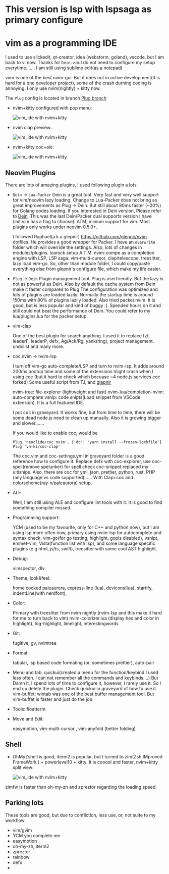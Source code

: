 # This version is lsp with lspsaga as primary configure
# vim as a programming IDE

I used to use slickedit, qt-creator, idea (webstorm, goland), vscode, but I am back to vi now. Thanks for `Dein.vim` I do
not need to configure my setup everytime....... I am still using sublime edit(as a notepad)

vimr is one of the best nvim-gui. But it does not in active development(It is hard for a one developer
project), some of the crash durning coding is annoying. I only use nvim(nightly) + kitty now.

The `Plug` config is located in branch [Plug branch](https://github.com/ray-x/dotfiles/tree/zprezto-plug)

- nvim+kitty configured with pop menu:

  ![vim_ide with nvim+kitty](https://github.com/ray-x/dotfiles/blob/master/img/menu.jpg)

- nvim clap preview:

  ![vim_ide with nvim+kitty](https://github.com/ray-x/dotfiles/blob/master/img/clap.jpg)

- nvim+kitty coc+ale:

  ![vim_ide with nvim+kitty](https://github.com/ray-x/dotfiles/blob/master/img/coc_float_errorcheck.jpg)

## Neovim Plugins

There are lots of amazing plugins,
I used following plugin a lots

- `Dein` -> `Lua-Packer`
  Dein is a great tool. Very fast and very well support for vim/neovim lazy loading. Change to Lua-Packer does not
  bring as great improvements as Plug -> Dein. But still about 80ms faster (~20%) for Golang codes loading.
  If you interested in Dein version, Please refer to [Dein](https://github.com/ray-x/dotfiles/tree/nvim-comple).
  This was the last Dein/Packer dual supports version I have (init.vim has a flag to choose).
  ATM, minium support for vim. Most plugins only works under neovim 0.5.0+.

  I followed Raphael(a.k.a glepnir) https://github.com/glepnir/nvim dotfiles. He provides a good wrapper for
  Packer. I have an `overwrite` folder which will override the settings. Also, lots of changes in modules/plugins.
  luarock setup
  A.T.M. nvim-compe as a completion engine with LSP, LSP saga. vim-multi-cursor, clap/telescope. treesitter,
  lazy load vim-go. So, other than module folder, I could copy/paste everything else from glepnir's configure file,
  which make my life easier.

- `Plug` -> `Dein`
  Plugin management tool.
  Plug is userfriendly. But the lazy is not as powerful as Dein. Also by default the cache system from Dein make it
  faster compared to Plug
  The configuration was optimized and lots of plugins are loaded lazily. Normally the startup time
  is around 150ms with 80% of plugins lazily loaded.
  Also tried packer.nvim. It is good, but is less popular and kind of buggy :(. Spended hours on it and
  still could not beat the performance of Dein. You could refer to my lua/plugins.lua for the packer setup.

- vim-clap

  One of the best plugin for search anything. I used it to replace fzf, leaderF, leaderP, defx, Ag/Ack/Rg, yank(ring), project management. undolist and many more.

- coc.nvim -> nvim-lsp

  I turn off vim-go auto-complete/LSP and turn to nvim-lsp. It adds around 200ms bootup time and some of the extensions
  might crash when I using coc (but it hard to check which becuase ~4 node.js services coc forked)
  Some useful script from TJ, and [glepnir](https://github.com/glepnir)

  nvim-tree: file-explorer (lightweight and fast)
  nvim-lua/completion-nvim: auto-complete
  vsnip: code snipts(Load snippet from VSCode extension). It is a full featured IDE.

  I put coc in graveyard. It works fine, but from time to time, there will be some dead node.js need to clean up manually.
  Also it is growing bigger and slower.......

  If you would like to enable coc, would be

  ```vim
  Plug 'neoclide/coc.nvim', {'do': 'yarn install --frozen-lockfile'}
  Plug 'vn-ki/coc-clap'
  ```

  The coc.vim and coc-settings.yml in graveyard folder is a good reference how to configure it.
  Replace defx with coc-explorer, use coc-spell(remove spelunker) for spell check
  coc-snippet replaced my ultisnips. Also, there are coc for yml, json, prettier, python, rust, PHP (any language vs code
  supported)......
  With Clap+coc and colorscheme(ray-x/paleaurora) setup.

- ALE

  Well, I am still using ALE and configure lint tools with it. It is good to find something compiler missed.

- Programming support:

  YCM (used to be my favourite, only for C++ and python now), but I am using lsp more offen now, primary using nvim-lsp for autocomplete and syntax check.
  vim-go(for go testing, highlight, gopls disabled), vsnipt, emmet-vim, Vista(function list with lsp), and some language specific plugins (e.g html, js/ts, swift), treesitter with some cool AST highlight.

- Debug:

  vimspector, dlv

- Theme, look&feel:

  home cooked paleaurora, express-line (lua), devicons(lua), startify, indentLine(with nerdfont),

- Color:

  Primary with treesitter from nvim nightly (nvim-lsp and this make it hard for me to turn back to vim)
  nvim-colorizer.lua (display hex and color in highlight), log-highlight, limelight, interestingwords

- Git:

  fugitive, gv, nvimtree

- Format:

  tabular, lsp based code formating (or, sometimes prettier), auto-pair

- Menu and tab:
  quickui(created a menu for the function/keybind I used less often. I can not remember all the commands and keybinds....)
  But Damn it, I spend lots of time to configure it, however, I rarely use it. So I end up delete the plugin. Check
  quickui in graveyard of how to use it.
  vim-buffet: wintab was one of the best buffer management tool. But vim-buffet is faster and just do the job.

- Tools: floatterm

- Move and Edit:

  easymotion, vim-multi-cursor
  , vim-anyfold (better folding)

## Shell

- OhMyZshell is good, iterm2 is popular, but I turned to zim(Zsh IMproved FrameWork
  ) + powerlevel10 + kitty. It is cooool and faster.
  nvim+kitty split view:

  ![vim_ide with nvim+kitty](https://github.com/ray-x/dotfiles/blob/master/img/kitty.jpg)

zimfw is faster than oh-my-zh and zpreztor regarding the loading speed.

## Parking lots

These tools are good, but due to confliction, less use, or, not suite to my workflow

- vim/gvim
- YCM you complete me
- easymotion
- oh-my-zh, iterm2
- zpreztor
- rainbow
- defx
-
